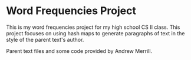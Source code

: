 # Word Frequencies Project
This is my word frequencies project for my high school CS II class. This project focuses on using hash maps to generate paragraphs of text in the style of the parent text's author.

Parent text files and some code provided by Andrew Merrill.
